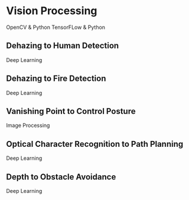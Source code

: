 # Vision Processing
OpenCV & Python
TensorFLow & Python

## Dehazing to Human Detection
Deep Learning

## Dehazing to Fire Detection
Deep Learning

## Vanishing Point to Control Posture
Image Processing

## Optical Character Recognition to Path Planning
Deep Learning

## Depth to Obstacle Avoidance
Deep Learning
